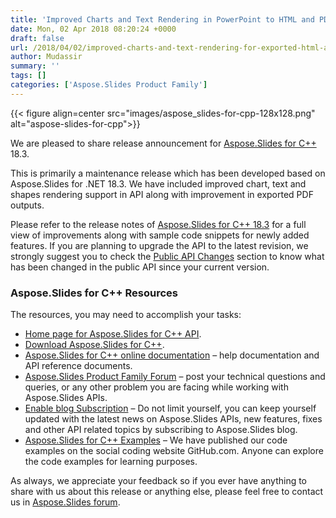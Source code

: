 ```yaml
---
title: 'Improved Charts and Text Rendering in PowerPoint to HTML and PDF - C++ API'
date: Mon, 02 Apr 2018 08:20:24 +0000
draft: false
url: /2018/04/02/improved-charts-and-text-rendering-for-exported-html-and-pdf-in-aspose.slides/
author: Mudassir
summary: ''
tags: []
categories: ['Aspose.Slides Product Family']
---
```




{{< figure align=center src="images/aspose_slides-for-cpp-128x128.png" alt="aspose-slides-for-cpp">}}


We are pleased to share release announcement for [Aspose.Slides for C++][1] 18.3.

This is primarily a maintenance release which has been developed based on Aspose.Slides for .NET 18.3. We have included improved chart, text and shapes rendering support in API along with improvement in exported PDF outputs.

Please refer to the release notes of [Aspose.Slides for C++ 18.3][2] for a full view of improvements along with sample code snippets for newly added features. If you are planning to upgrade the API to the latest revision, we strongly suggest you to check the [Public API Changes][3] section to know what has been changed in the public API since your current version.

### Aspose.Slides for C++ Resources

The resources, you may need to accomplish your tasks:

*   [Home page for Aspose.Slides for C++ API][4].
*   [Download Aspose.Slides for C++][5].
*   [Aspose.Slides for C++ online documentation][6] – help documentation and API reference documents.
*   [Aspose.Slides Product Family Forum][7] – post your technical questions and queries, or any other problem you are facing while working with Aspose.Slides APIs.
*   [Enable blog Subscription][8] – Do not limit yourself, you can keep yourself updated with the latest news on Aspose.Slides APIs, new features, fixes and other API related topics by subscribing to Aspose.Slides blog.
*   [Aspose.Slides for C++ Examples][9] – We have published our code examples on the social coding website GitHub.com. Anyone can explore the code examples for learning purposes.

As always, we appreciate your feedback so if you ever have anything to share with us about this release or anything else, please feel free to contact us in [Aspose.Slides forum][10].




[1]: https://products.aspose.com/slides/cpp
[2]: https://docs.aspose.com/display/slidescpp/Aspose.Slides+for+cpp+18.3+Release+Notes
[3]: https://docs.aspose.com/display/slidescpp/Aspose.Slides+for+cpp+18.3+Release+Notes
[4]: https://products.aspose.com/slides/cpp
[5]: https://www.nuget.org/packages/Aspose.Slides.Cpp
[6]: https://docs.aspose.com/display/slidescpp/Home
[7]: https://forum.aspose.com/c/slides
[8]: https://blog.aspose.com/category/aspose-products/aspose-slides-product-family/
[9]: https://github.com/aspose-slides/Aspose.Slides-for-C
[10]: https://forum.aspose.com/c/slides




